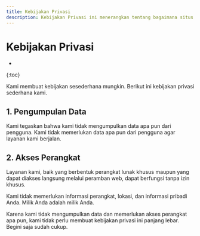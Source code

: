 ```yaml
---
title: Kebijakan Privasi
description: Kebijakan Privasi ini menerangkan tentang bagaimana situs kami berinteraksi dengan pengunjung.
---
```

# Kebijakan Privasi

* 
{:toc}

Kami membuat kebijakan sesederhana mungkin. Berikut ini kebijakan privasi sederhana kami.

## 1. Pengumpulan Data

Kami tegaskan bahwa kami tidak mengumpulkan data apa pun dari pengguna. Kami tidak memerlukan data apa pun dari pengguna agar layanan kami berjalan.

## 2. Akses Perangkat

Layanan kami, baik yang berbentuk perangkat lunak khusus maupun yang dapat diakses langsung melalui peramban web, dapat berfungsi tanpa izin khusus.

Kami tidak memerlukan informasi perangkat, lokasi, dan informasi pribadi Anda. Milik Anda adalah milik Anda.

Karena kami tidak mengumpulkan data dan memerlukan akses perangkat apa pun, kami tidak perlu membuat kebijakan privasi ini panjang lebar. Begini saja sudah cukup.
